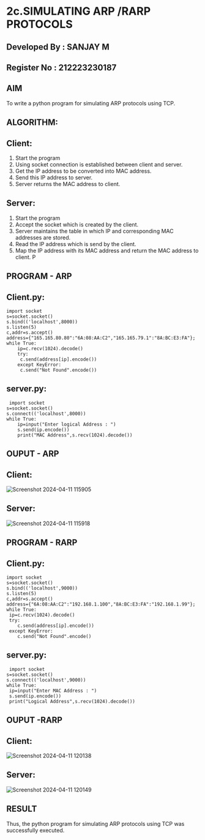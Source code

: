 # 2c.SIMULATING ARP /RARP PROTOCOLS

## Developed By : SANJAY M
## Register No  : 212223230187

## AIM
To write a python program for simulating ARP protocols using TCP.
## ALGORITHM:
## Client:
1. Start the program
2. Using socket connection is established between client and server.
3. Get the IP address to be converted into MAC address.
4. Send this IP address to server.
5. Server returns the MAC address to client.
## Server:
1. Start the program
2. Accept the socket which is created by the client.
3. Server maintains the table in which IP and corresponding MAC addresses are
stored.
4. Read the IP address which is send by the client.
5. Map the IP address with its MAC address and return the MAC address to client.
P
## PROGRAM - ARP
## Client.py:
```
import socket
s=socket.socket()
s.bind(('localhost',8000))
s.listen(5)
c,addr=s.accept()
address={"165.165.80.80":"6A:08:AA:C2","165.165.79.1":"8A:BC:E3:FA"};
while True:
    ip=c.recv(1024).decode()
    try:
     c.send(address[ip].encode())
    except KeyError:
     c.send("Not Found".encode())
```

## server.py:
```
 import socket
s=socket.socket()
s.connect(('localhost',8000))
while True:
    ip=input("Enter logical Address : ")
    s.send(ip.encode())
    print("MAC Address",s.recv(1024).decode())
```
## OUPUT - ARP
## Client:
![Screenshot 2024-04-11 115905](https://github.com/sanjayofficial2005/2c.ARP_RARP_PROTOCOLS/assets/148048602/9356cf3f-ab4e-4fbd-8ad8-5400d323dfc9)
## Server:
![Screenshot 2024-04-11 115918](https://github.com/sanjayofficial2005/2c.ARP_RARP_PROTOCOLS/assets/148048602/ede3de38-2bdf-4180-ad66-bb96bdb33056)


## PROGRAM - RARP
## Client.py:
```
import socket
s=socket.socket()
s.bind(('localhost',9000))
s.listen(5)
c,addr=s.accept()
address={"6A:08:AA:C2":"192.168.1.100","8A:BC:E3:FA":"192.168.1.99"};
while True:
 ip=c.recv(1024).decode()
 try:
    c.send(address[ip].encode())
 except KeyError:
    c.send("Not Found".encode()
```

## server.py:
```
 import socket
s=socket.socket()
s.connect(('localhost',9000))
while True:
 ip=input("Enter MAC Address : ")
 s.send(ip.encode())
 print("Logical Address",s.recv(1024).decode())
 ```
## OUPUT -RARP
## Client:
![Screenshot 2024-04-11 120138](https://github.com/sanjayofficial2005/2c.ARP_RARP_PROTOCOLS/assets/148048602/d021d83c-2956-4575-b010-b407b4d9b02f)
## Server:
![Screenshot 2024-04-11 120149](https://github.com/sanjayofficial2005/2c.ARP_RARP_PROTOCOLS/assets/148048602/1fc19eb6-30a0-4f53-8b1e-8a0453cfd794)

## RESULT
Thus, the python program for simulating ARP protocols using TCP was successfully 
executed.
